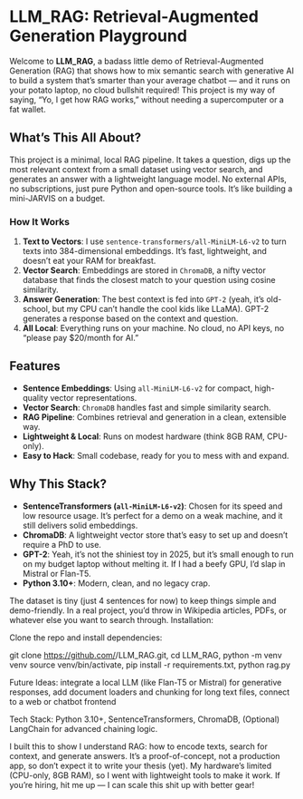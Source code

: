 # LLM_RAG: Retrieval-Augmented Generation Playground 

Welcome to **LLM_RAG**, a badass little demo of Retrieval-Augmented Generation (RAG) that shows how to mix semantic search with generative AI to build a system that’s smarter than your average chatbot — and it runs on your potato laptop, no cloud bullshit required!  This project is my way of saying, “Yo, I get how RAG works,” without needing a supercomputer or a fat wallet.

## What’s This All About? 
This project is a minimal, local RAG pipeline. It takes a question, digs up the most relevant context from a small dataset using vector search, and generates an answer with a lightweight language model. No external APIs, no subscriptions, just pure Python and open-source tools. It’s like building a mini-JARVIS on a budget.

### How It Works
1. **Text to Vectors**: I use `sentence-transformers/all-MiniLM-L6-v2` to turn texts into 384-dimensional embeddings. It’s fast, lightweight, and doesn’t eat your RAM for breakfast.
2. **Vector Search**: Embeddings are stored in `ChromaDB`, a nifty vector database that finds the closest match to your question using cosine similarity.
3. **Answer Generation**: The best context is fed into `GPT-2` (yeah, it’s old-school, but my CPU can’t handle the cool kids like LLaMA). GPT-2 generates a response based on the context and question.
4. **All Local**: Everything runs on your machine. No cloud, no API keys, no “please pay $20/month for AI.”

## Features 
- **Sentence Embeddings**: Using `all-MiniLM-L6-v2` for compact, high-quality vector representations.
- **Vector Search**: `ChromaDB` handles fast and simple similarity search.
- **RAG Pipeline**: Combines retrieval and generation in a clean, extensible way.
- **Lightweight & Local**: Runs on modest hardware (think 8GB RAM, CPU-only).
- **Easy to Hack**: Small codebase, ready for you to mess with and expand.

## Why This Stack? 
- **SentenceTransformers (`all-MiniLM-L6-v2`)**: Chosen for its speed and low resource usage. It’s perfect for a demo on a weak machine, and it still delivers solid embeddings.
- **ChromaDB**: A lightweight vector store that’s easy to set up and doesn’t require a PhD to use.
- **GPT-2**: Yeah, it’s not the shiniest toy in 2025, but it’s small enough to run on my budget laptop without melting it. If I had a beefy GPU, I’d slap in Mistral or Flan-T5.
- **Python 3.10+**: Modern, clean, and no legacy crap.

The dataset is tiny (just 4 sentences for now) to keep things simple and demo-friendly. In a real project, you’d throw in Wikipedia articles, PDFs, or whatever else you want to search through.
Installation:

Clone the repo and install dependencies:


git clone https://github.com/<your-username>/LLM_RAG.git,
cd LLM_RAG,
python -m venv venv
source venv/bin/activate,
pip install -r requirements.txt,
python rag.py


Future Ideas: integrate a local LLM (like Flan-T5 or Mistral) for generative responses, add document loaders and chunking for long text files, connect to a web or chatbot frontend

Tech Stack:
Python 3.10+,
SentenceTransformers,
ChromaDB,
(Optional) LangChain for advanced chaining logic.

I built this to show I understand RAG: how to encode texts, search for context, and generate answers. It’s a proof-of-concept, not a production app, so don’t expect it to write your thesis (yet). My hardware’s limited (CPU-only, 8GB RAM), so I went with lightweight tools to make it work. If you’re hiring, hit me up — I can scale this shit up with better gear!
